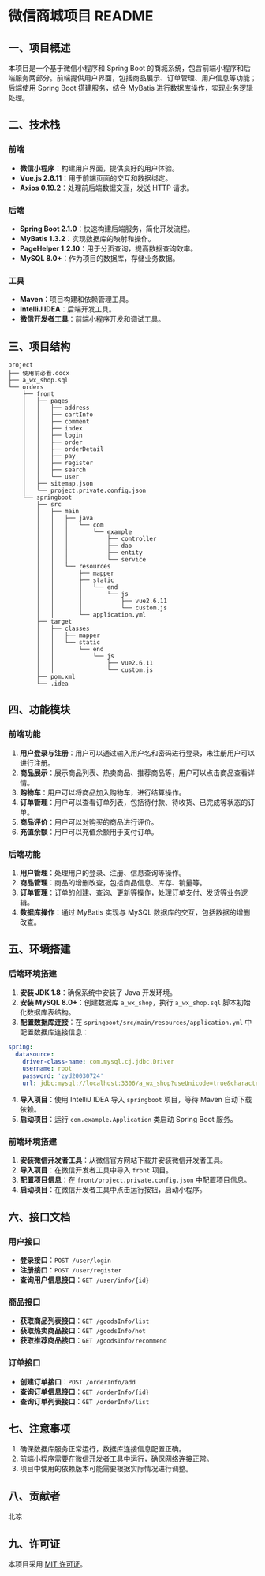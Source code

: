 # 微信商城项目 README

## 一、项目概述
本项目是一个基于微信小程序和 Spring Boot 的商城系统，包含前端小程序和后端服务两部分。前端提供用户界面，包括商品展示、订单管理、用户信息等功能；后端使用 Spring Boot 搭建服务，结合 MyBatis 进行数据库操作，实现业务逻辑处理。

## 二、技术栈

### 前端
- **微信小程序**：构建用户界面，提供良好的用户体验。
- **Vue.js 2.6.11**：用于前端页面的交互和数据绑定。
- **Axios 0.19.2**：处理前后端数据交互，发送 HTTP 请求。

### 后端
- **Spring Boot 2.1.0**：快速构建后端服务，简化开发流程。
- **MyBatis 1.3.2**：实现数据库的映射和操作。
- **PageHelper 1.2.10**：用于分页查询，提高数据查询效率。
- **MySQL 8.0+**：作为项目的数据库，存储业务数据。

### 工具
- **Maven**：项目构建和依赖管理工具。
- **IntelliJ IDEA**：后端开发工具。
- **微信开发者工具**：前端小程序开发和调试工具。

## 三、项目结构
```
project
├── 使用前必看.docx
├── a_wx_shop.sql
└── orders
    ├── front
    │   ├── pages
    │   │   ├── address
    │   │   ├── cartInfo
    │   │   ├── comment
    │   │   ├── index
    │   │   ├── login
    │   │   ├── order
    │   │   ├── orderDetail
    │   │   ├── pay
    │   │   ├── register
    │   │   ├── search
    │   │   └── user
    │   ├── sitemap.json
    │   └── project.private.config.json
    └── springboot
        ├── src
        │   ├── main
        │   │   ├── java
        │   │   │   └── com
        │   │   │       └── example
        │   │   │           ├── controller
        │   │   │           ├── dao
        │   │   │           ├── entity
        │   │   │           └── service
        │   │   └── resources
        │   │       ├── mapper
        │   │       ├── static
        │   │       │   └── end
        │   │       │       └── js
        │   │       │           ├── vue2.6.11
        │   │       │           └── custom.js
        │   │       └── application.yml
        ├── target
        │   ├── classes
        │   │   ├── mapper
        │   │   └── static
        │   │       └── end
        │   │           └── js
        │   │               ├── vue2.6.11
        │   │               └── custom.js
        ├── pom.xml
        └── .idea
```

## 四、功能模块

### 前端功能
1. **用户登录与注册**：用户可以通过输入用户名和密码进行登录，未注册用户可以进行注册。
2. **商品展示**：展示商品列表、热卖商品、推荐商品等，用户可以点击商品查看详情。
3. **购物车**：用户可以将商品加入购物车，进行结算操作。
4. **订单管理**：用户可以查看订单列表，包括待付款、待收货、已完成等状态的订单。
5. **商品评价**：用户可以对购买的商品进行评价。
6. **充值余额**：用户可以充值余额用于支付订单。

### 后端功能
1. **用户管理**：处理用户的登录、注册、信息查询等操作。
2. **商品管理**：商品的增删改查，包括商品信息、库存、销量等。
3. **订单管理**：订单的创建、查询、更新等操作，处理订单支付、发货等业务逻辑。
4. **数据库操作**：通过 MyBatis 实现与 MySQL 数据库的交互，包括数据的增删改查。

## 五、环境搭建

### 后端环境搭建
1. **安装 JDK 1.8**：确保系统中安装了 Java 开发环境。
2. **安装 MySQL 8.0+**：创建数据库 `a_wx_shop`，执行 `a_wx_shop.sql` 脚本初始化数据库表结构。
3. **配置数据库连接**：在 `springboot/src/main/resources/application.yml` 中配置数据库连接信息：
```yaml
spring:
  datasource:
    driver-class-name: com.mysql.cj.jdbc.Driver
    username: root
    password: 'zyd20030724'
    url: jdbc:mysql://localhost:3306/a_wx_shop?useUnicode=true&characterEncoding=utf-8&allowMultiQueries=true&useSSL=false&serverTimezone=GMT%2b8
```
4. **导入项目**：使用 IntelliJ IDEA 导入 `springboot` 项目，等待 Maven 自动下载依赖。
5. **启动项目**：运行 `com.example.Application` 类启动 Spring Boot 服务。

### 前端环境搭建
1. **安装微信开发者工具**：从微信官方网站下载并安装微信开发者工具。
2. **导入项目**：在微信开发者工具中导入 `front` 项目。
3. **配置项目信息**：在 `front/project.private.config.json` 中配置项目信息。
4. **启动项目**：在微信开发者工具中点击运行按钮，启动小程序。

## 六、接口文档

### 用户接口
- **登录接口**：`POST /user/login`
- **注册接口**：`POST /user/register`
- **查询用户信息接口**：`GET /user/info/{id}`

### 商品接口
- **获取商品列表接口**：`GET /goodsInfo/list`
- **获取热卖商品接口**：`GET /goodsInfo/hot`
- **获取推荐商品接口**：`GET /goodsInfo/recommend`

### 订单接口
- **创建订单接口**：`POST /orderInfo/add`
- **查询订单信息接口**：`GET /orderInfo/{id}`
- **查询订单列表接口**：`GET /orderInfo/list`

## 七、注意事项
1. 确保数据库服务正常运行，数据库连接信息配置正确。
2. 前端小程序需要在微信开发者工具中运行，确保网络连接正常。
3. 项目中使用的依赖版本可能需要根据实际情况进行调整。

## 八、贡献者
北凉

## 九、许可证
本项目采用 [MIT 许可证](LICENSE)。
